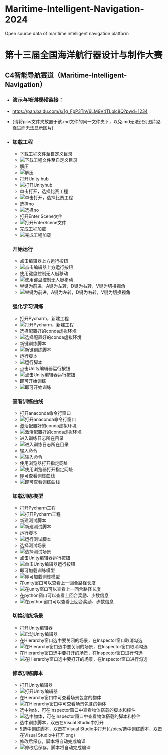 # Maritime-Intelligent-Navigation-2024
Open source data of maritime intelligent navigation platform
# 第十三届全国海洋航行器设计与制作大赛
## C4智能导航赛道（Maritime-Intelligent-Navigation）

* ### 演示与培训视频链接：

* https://pan.baidu.com/s/1g_FpP3TnV6LM9V4TLblc8Q?pwd=1234  

* (请将pics文件夹放置于该.md文件的同一文件夹下，以免.md无法识别图片路径进而无法显示图片)

* ### 加载工程

  - 下载工程文件至自定义目录
  - ![下载工程文件至自定义目录](./pics/下载工程文件至自定义目录.png)
  - 解压
  - ![解压](./pics/解压.png)
  - 打开Unity hub
  - ![打开Unityhub](./pics/打开Unityhub.png)
  - 单击打开，选择比赛工程
  - ![单击打开，选择比赛工程](./pics/单击打开，选择比赛工程.png)
  - 选择no
  - ![选择no](./pics/选择no.png)
  - 打开Enter Scene文件
  - ![打开EnterScene文件](./pics/打开EnterScene文件.png)
  - 完成工程加载
  - ![完成工程加载](./pics/完成工程加载.png)

  ### 开始运行

  - 点击编辑器上方运行按钮
  - ![点击编辑器上方运行按钮](./pics/点击编辑器上方运行按钮.png)
  - 使用键盘控制无人艇移动
  - ![使用键盘控制无人艇移动](./pics/使用键盘控制无人艇移动.png)
  - W键为前进，A键为左转，D键为右转，V键为切换视角
  - ![W键为前进，A键为左转，D键为右转，V键为切换视角](./pics/W键为前进，A键为左转，D键为右转，V键为切换视角.png)

  ### 强化学习训练

  - 打开Pycharm，新建工程
  - ![打开Pycharm，新建工程](./pics/打开Pycharm，新建工程.png)
  - 选择配置好的conda虚拟环境
  - ![选择配置好的conda虚拟环境](./pics/选择配置好的conda虚拟环境.png)
  - 新键训练脚本
  - ![新键训练脚本](./pics/新键训练脚本.png)
  - 运行脚本
  - ![运行脚本](./pics/运行脚本.png)
  - 点击Unity编辑器运行按钮
  - ![点击Unity编辑器运行按钮](./pics/点击Unity编辑器运行按钮.png)
  - 即可开始训练
  - ![即可开始训练](./pics/即可开始训练.png)

  ### 查看训练曲线

  - 打开anaconda命令行窗口
  - ![打开anaconda命令行窗口](./pics/打开anaconda命令行窗口.png)
  - 激活配置好的conda虚拟环境
  - ![激活配置好的conda虚拟环境](./pics/激活配置好的conda虚拟环境.png)
  - 进入训练日志所在目录
  - ![进入训练日志所在目录](./pics/进入训练日志所在目录.png)
  - 输入命令
  - ![输入命令](./pics/输入命令.png)
  - 使用浏览器打开指定网址
  - ![使用浏览器打开指定网址](./pics/使用浏览器打开指定网址.png)
  - 即可查看训练曲线
  - ![即可查看训练曲线](./pics/即可查看训练曲线.png)

  ### 加载训练模型

  - 打开Pycharm工程
  - ![打开Pycharm工程](./pics/打开Pycharm工程.png)
  - 新建测试脚本
  - ![新建测试脚本](./pics/新建测试脚本.png)
  - 运行脚本
  - ![运行测试脚本](./pics/运行测试脚本.png)
  - 选择测试场景
  - ![选择测试场景](./pics/选择测试场景.png)
  - 点击Unity编辑器运行按钮
  - ![单击Unity编辑器运行按钮](./pics/单击Unity编辑器运行按钮.png)
  - 即可加载训练模型
  - ![即可加载训练模型](./pics/即可加载训练模型.png)
  - 在unity窗口可以查看上一回合路径长度
  - ![在unity窗口可以查看上一回合路径长度](./pics/在unity窗口可以查看上一回合路径长度.png)
  - 在python窗口可以查看上回合奖励、步数信息
  - ![在python窗口可以查看上回合奖励、步数信息](./pics/在python窗口可以查看上回合奖励、步数信息.png)

  ### 切换训练场景

  - 打开Unity编辑器
  - ![启动Unity编辑器](./pics/启动Unity编辑器.png)
  - 在Hierarchy窗口选中要关闭的场景，在Inspector窗口取消勾选
  - ![在Hierarchy窗口选中要关闭的场景，在Inspector窗口取消勾选](./pics/在Hierarchy窗口选中要关闭的场景，在Inspector窗口取消勾选.png)
  - 在Hierarchy窗口选中要打开的场景，在Inspector窗口进行勾选
  - ![在Hierarchy窗口选中要打开的场景，在Inspector窗口进行勾选](./pics/在Hierarchy窗口选中要打开的场景，在Inspector窗口进行勾选.png)

  ### 修改训练脚本

  - 打开Unity编辑器
  - ![打开Unity编辑器](./pics/打开Unity编辑器.png)
  - 在Hierarchy窗口中可查看场景包含的物体
  - ![在Hierarchy窗口中可查看场景包含的物体](./pics/在Hierarchy窗口中可查看场景包含的物体.png)
  - 选中物体，可在Inspector窗口中查看物体搭载的脚本和控件
  - ![选中物体，可在Inspector窗口中查看物体搭载的脚本和控件](./pics/选中物体，可在Inspector窗口中查看物体搭载的脚本和控件.png)
  - 选中训练脚本，双击在Visual Studio中打开
  - ![选中训练脚本，双击在Visual Studio中打开](./pics/选中训练脚本，双击在Visual Studio中打开.png)
  - 修改后保存，脚本将自动完成编译
  - ![修改后保存，脚本将自动完成编译](./pics/修改后保存，脚本将自动完成编译.png)

